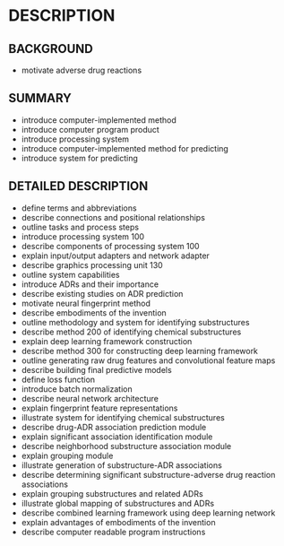 # DESCRIPTION

## BACKGROUND

- motivate adverse drug reactions

## SUMMARY

- introduce computer-implemented method
- introduce computer program product
- introduce processing system
- introduce computer-implemented method for predicting
- introduce system for predicting

## DETAILED DESCRIPTION

- define terms and abbreviations
- describe connections and positional relationships
- outline tasks and process steps
- introduce processing system 100
- describe components of processing system 100
- explain input/output adapters and network adapter
- describe graphics processing unit 130
- outline system capabilities
- introduce ADRs and their importance
- describe existing studies on ADR prediction
- motivate neural fingerprint method
- describe embodiments of the invention
- outline methodology and system for identifying substructures
- describe method 200 of identifying chemical substructures
- explain deep learning framework construction
- describe method 300 for constructing deep learning framework
- outline generating raw drug features and convolutional feature maps
- describe building final predictive models
- define loss function
- introduce batch normalization
- describe neural network architecture
- explain fingerprint feature representations
- illustrate system for identifying chemical substructures
- describe drug-ADR association prediction module
- explain significant association identification module
- describe neighborhood substructure association module
- explain grouping module
- illustrate generation of substructure-ADR associations
- describe determining significant substructure-adverse drug reaction associations
- explain grouping substructures and related ADRs
- illustrate global mapping of substructures and ADRs
- describe combined learning framework using deep learning network
- explain advantages of embodiments of the invention
- describe computer readable program instructions

